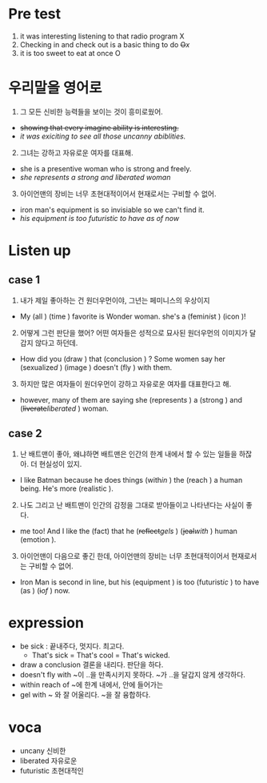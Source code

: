 # Pre test
1. it was interesting listening to that radio program X
2. Checking in and check out is a basic thing to do ~~O~~*x*
3. it is too sweet to eat at once O

# 우리말을 영어로 
1. 그 모든 신비한 능력들을 보이는 것이 흥미로웠어.
- ~~showing that every imagine ability is interesting.~~
- *it was exiciting to see all those uncanny abiblities.*
2. 그녀는 강하고 자유로운 여자를 대표해.
- she is a presentive woman who is strong and freely.
- *she represents a strong and liberated woman*
3. 아이언맨의 장비는 너무 초현대적이어서 현재로서는 구비할 수 없어.
- iron man's equipment is so invisiable so we can't find it.
- *his equipment is too futuristic to have as of now* 

# Listen up
## case 1
1. 내가 제일 좋아하는 건 원더우먼이야, 그년는 페미니스의 우상이지
- My (all ) (time ) favorite is Wonder woman. she's a (femi*ni*st ) (icon )!
2. 어떻게 그런 판단을 했어? 어떤 여자들은 성적으로 묘사된 원더우먼의
   이미지가 달갑지 않다고 하던데.
- How did you (draw ) that (conclusion ) ? Some women say her (sexualize*d* ) (image ) doesn't (fly )
  with them.

3. 하지만 많은 여자들이 원더우먼이 강하고 자유로운 여자를 대표한다고
   해.
- however, many of them are saying she (represent*s* ) a (strong ) and (~~liverate~~*liberated* ) woman.

## case 2
1. 난 배트맨이 좋아, 왜냐하면 배트맨은 인간의 한계 내에서 할 수 있는
일들을 하잖아. 더 현실성이 있지.
- I like Batman because he does things (with*in* ) the (reach ) a human being. He's
  more (realistic ).
  
2. 나도 그리고 난 배트맨이 인간의 감정을 그대로 받아들이고 나타낸다는
   사실이 좋다.
- me too! And I like the (fact) that he (~~reflect~~*gels* ) (~~jeal~~*with* ) human (emotion ).
3. 아이언맨이 다음으로 좋긴 한데, 아이언맨의 장비는 너무
   초현대적이어서 현재로서는 구비할 수 없어.
- Iron Man is second in line, but his (equipment ) is too (futurist*ic* ) to have (as ) (~~i~~*of* )
  now. 
  
# expression
- be sick : 끝내주다, 멋지다. 최고다.
  - That's sick = That's cool = That's wicked.
- draw a conclusion 결론을 내리다. 판단을 하다.
- doesn't fly with ~이 ..을 만족시키지 못하다. ~가 ..을 달갑지 않게
  생각하다.
- within reach of ~에 한계 내에서, 안에 들어가는
- gel with ~ 와 잘 어울리다. ~을 잘 융합하다. 

# voca
- uncany 신비한
- liberated 자유로운
- futuristic 초현대적인 
